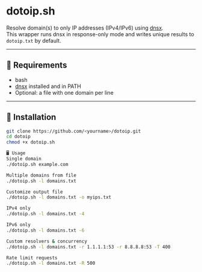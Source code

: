 # dotoip.sh

Resolve domain(s) to only IP addresses (IPv4/IPv6) using [dnsx](https://github.com/projectdiscovery/dnsx).  
This wrapper runs dnsx in response-only mode and writes unique results to `dotoip.txt` by default.

---

## 🔧 Requirements
- bash
- [dnsx](https://github.com/projectdiscovery/dnsx) installed and in PATH
- Optional: a file with one domain per line

---

## 🚀 Installation
```bash
git clone https://github.com/<yourname>/dotoip.git
cd dotoip
chmod +x dotoip.sh

🖥 Usage
Single domain
./dotoip.sh example.com

Multiple domains from file
./dotoip.sh -l domains.txt

Customize output file
./dotoip.sh -l domains.txt -o myips.txt

IPv4 only
./dotoip.sh -l domains.txt -4

IPv6 only
./dotoip.sh -l domains.txt -6

Custom resolvers & concurrency
./dotoip.sh -l domains.txt -r 1.1.1.1:53 -r 8.8.8.8:53 -T 400

Rate limit requests
./dotoip.sh -l domains.txt -R 500
